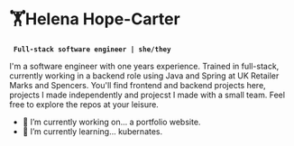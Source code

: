 <!--
**helboi4/helboi4** is a ✨ _special_ ✨ repository because its `README.md` (this file) appears on your GitHub profile.

Here are some ideas to get you started:

- 🔭 I’m currently working on ...
- 🌱 I’m currently learning ...
- 👯 I’m looking to collaborate on ...
- 🤔 I’m looking for help with ...
- 💬 Ask me about ...
- 📫 How to reach me: ...
- 😄 Pronouns: ...
- ⚡ Fun fact: ...
--> 

# 🏋Helena Hope-Carter

**` Full-stack software engineer | she/they`**


I'm a software engineer with one years experience. Trained in full-stack, currently working in a backend role using Java and Spring at UK Retailer Marks and Spencers. You'll find frontend and backend projects here, projects I made independently and projecst I made with a small team. Feel free to explore the repos at your leisure. 

- 🔭 I’m currently working on... a portfolio website.
- 🌱 I’m currently learning... kubernates.

